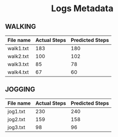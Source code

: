 <div align="center">

# Logs Metadata

</div>

## WALKING
| File name | Actual Steps | Predicted Steps |
|----|----|----|
| walk1.txt |183 | 180  |
|walk2.txt | 100 | 102 |
|walk3.txt | 85 | 78 |
|walk4.txt | 67 | 60 | 

## JOGGING
| File name | Actual Steps | Predicted Steps |
|----|----|----|
|jog1.txt | 230 | 240 |
|jog2.txt | 159 | 158 |
|jog3.txt | 98 | 96 |